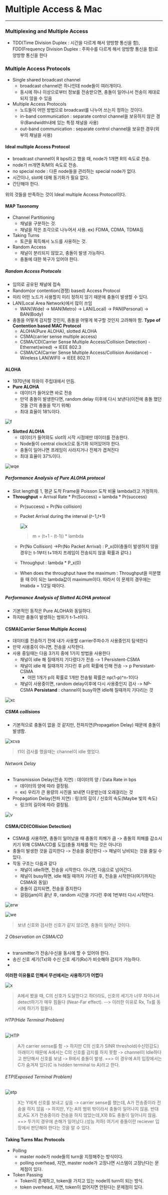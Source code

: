 # Multiple Access & Mac
---
### Multiplexing and Multiple Access
- TDD(Time Division Duplex : 시간을 다르게 해서 양방향 통신을 함), FDD(Frequency Division Duplex : 주파수를 다르게 해서 양방향 통신을 함)로 양방향 통신을 한다
### Multiple Access Protocols
- Single shared broadcast channel
  - broadcast channel은 하나인데 node들이 여러개이다.
  - 동시에 하나 이상으로부터 정보를 전송받으면, 충돌이 일어나서 전송이 제대로 되지 않을 수 있음
- Multiple Access Protocols
  - 노드들이 어떤 방법으로 broadcast를 나누어 쓰는지 정하는 것이다.
  - in-band communication : separate control channel을 보유하지 않은 경우(Bandwidth내에 있는 특정 채널을 사용)
  - out-band communication : separate control channel을 보유한 경우(외부의 채널을 사용)
#### Ideal multiple Access Protocol
- broadcast channel이 R bps라고 했을 때, node가 1개면 R의 속도로 전송.
- node가 m개면 R/M의 속도로 전송.
- no special node : 다른 node들을 관리하는 special node가 없다.
- 시간이나, slot에 대해 동기화가 필요 없다.
- 간단해야 한다.

위의 것들을 만족하는 것이 Ideal multiple Access Protocol이다.

#### MAP Taxonomy
- Channel Partitioning
  - 채널을 구분하는 것.
  - 채널을 작은 조각으로 나누어서 사용. ex) FDMA, CDMA, TDMA등
- Taking Turns
  - 토큰을 획득해서 노드를 사용하는 것.
- Random Access
  - 채널이 분리되지 않았고, 충돌이 발생 가능하다.
  - 충돌에 대한 복구가 있어야 한다.
##### Random Access Protocols
- 임의로 공유된 채널에 접속
- Random(or contention(경쟁) based) Access Protocol
- 미리 어떤 노드가 사용할지 미리 정하지 않기 때문에 충돌이 발생할 수 있다.
- LAN(Local Area Network)에서 많이 쓰임
  - WAN(Wide) -> MAN(Metro) -> LAN(Local) -> PAN(Personal) -> BAN(Body)
- 충돌을 어떻게 감지할 것인지, 충돌을 어떻게 복구할 것인지 고려해야 함.
__Type of Contention based MAC Protocol__
  - ALOHA(Pure ALOHA), slotted ALOHA
  - CSMA(carrier sense multiple access)
  - CSMA/CD(Carrier Sense Multiple Access/Collision Detection) - Ethernet(wired) -> IEEE 802.3
  - CSMA/CA(Carrier Sense Multiple Access/Collision Avoidance) - Wireless LAN(WIFI) -> IEEE 802.11
#### ALOHA
- 1970년에 하와이 주립대에서 만듬.
- __Pure ALOHA__
  - 데이터가 들어오면 바로 전송
  - 만약 충돌이 발생한다면, random delay 이후에 다시 보낸다(이전에 충돌 했던것들 간의 충돌을 막기 위해)
  - 최대 효율이 18%이다.

![f](https://user-images.githubusercontent.com/80378041/113896491-f0ab9580-9804-11eb-80ab-82ddcc33c7a8.PNG)

- __Slotted ALOHA__
  - 데이터가 들어와도 slot의 시작 시점에만 데이터를 전송한다.
  - Node들이 central clock으로 동기화 되어있어야 한다.
  - 충돌이 일어나면 프레임이 사라지거나 전체가 겹쳐진다
  - 최대 효율이 37%이다.

![wqe](https://user-images.githubusercontent.com/80378041/113952487-b9fb6c80-9850-11eb-9912-86042d251efc.PNG)

##### Performance Analysis of Pure ALOHA protocol
- Slot length를 1, 평균 도착 Frame을 Poisson 도착 비율 lambda라고 가정하자.
- __Throughput__ = Arrival Rate * Pr(Success) = lambda * Pr(success)
  - Pr(success) = Pr(No collision)
  - Packet Arrival during the interval (𝑡−1,𝑡+1)
   
    ![x](https://user-images.githubusercontent.com/80378041/113952897-938a0100-9851-11eb-9f5a-ab5eea1ba015.PNG)
    >m = (t+1 - (t-1)) * lambda
  
  - Pr(No Collision) →Pr(No Packet Arrival) : P_x(0)(충돌이 발생하지 않을 경우는 t-1부터 t+1까지 프레임이 전송되지 않을 확률과 같다.)
  - Throughput : lambda * P_x(0)
  - When does the throughput have the maximum : Throughput을 미분했을 때 0이 되는 lambda값이 maximum이다. 따라서 이 문제의 경우에는 lmabda = 1/2일 때이다.

##### Performance Analysis of Slotted ALOHA protocol
- 기본적인 동작은 Pure ALOHA와 동일하다.
- 하지만 충돌이 발생하는 범위가 t-1~t이다.
#### CSMA(Carrier Sense Multiple Access)
- 데이터를 전송하기 전에 내가 사용할 carrier주파수가 사용중인지 탐색한다
- 만약 사용중이 아니면, 전송을 시작한다.
- 사용 중일때는 다음 3가지 중에 1가지 방법을 사용한다
  - 채널이 idle 해 질때까지 기다렸다가 전송 -> 1 Persistent-CSMA
  - 채널이 idle 해 질때까지 기다린 후 p의 확률에 인해 전송 -> p Persistant-CSMA 
    - 어떤 1개가 p의 확률로 1개만 전송될 확률은 np(1-p)^n-1이다
  - 채널이 사용중이면, random delay이후에 다시 사용중인지 검사 -> NP-CSMA
__Persistand__ : channel이 busy하면 idle해 질때까지 기다리는 것

![xc](https://user-images.githubusercontent.com/80378041/113953860-b0bfcf00-9853-11eb-83bf-faa725d3445a.PNG)

##### CSMA collisions
- 기본적으로 충돌이 없을 것 같지만, 전파지연(Propagation Delay) 때문에 충돌이 발생함.

![xcva](https://user-images.githubusercontent.com/80378041/113953966-ebc20280-9853-11eb-9b53-98496528361e.PNG)
> t1이 검사를 했을때는 channel이 idle 했었다.

###### Network Delay
- Transmission Delay(전송 지연) : 데이터의 양 / Data Rate in bps
  - 데이터의 양에 따라 결정됨. 
  - ex) 우리가 큰 용량의 사진을 보내면 다운받는데 오래걸리는 것
- Propagation Delay(전파 지연) : 링크의 길이 / 신호의 속도(Maybe 빛의 속도)
  - 링크의 길이에 따라 결정됨.

![v](https://user-images.githubusercontent.com/80378041/113954699-4e67ce00-9855-11eb-84b9-a52d7279add4.PNG)

#### CSMA/CD(COllision Detection)
- CSMA를 사용하면, 충돌이 일어났을 때 충돌의 피해가 큼 -> 충돌의 피해를 감소시키기 위해 CSMA/CD를 도입(충돌 자체를 막는 것은 아니다)
- 충돌이 발생한 것을 감지한다 -> 전송을 중단한다 -> 채널이 낭비되는 것을 줄일 수 있다.
- 작동 구조는 다음과 같다
  - 채널이 idle하면, 전송을 시작한다. 아니면, 다음으로 넘어간다.
  - 채널이 busy하면, idle 해질 때까지 기다린 후, 전송을 시작한다(여기까지는 CSMA와 동일)
  - 충돌이 감지되면, 전송을 중지한다
  - 걸림(jam)이 끝난 후, random 시간을 기다린 후에 1번부터 다시 시작한다.
 
![erw](https://user-images.githubusercontent.com/80378041/113955283-61c76900-9856-11eb-80a9-f242477b145e.PNG)

![we](https://user-images.githubusercontent.com/80378041/113955323-773c9300-9856-11eb-9128-2ebbf7031b97.PNG)
> 보낸 신호와 검사한 신호가 같지 않으면, 충돌이 일어난 것이다.

###### 2 Observation on CSMA/CD
- transmitter가 전송/수신을 동시에 할 수 있어야 한다.
- 송신 신호 세기(Tx)와 수신 신호 세기(Rx)가 비슷해야 감지가 가능하다.
- 
__이러한 이유들로 인해서 무선에서는 사용하기가 어렵다__

![x](https://user-images.githubusercontent.com/80378041/114340035-9fe3c600-9b91-11eb-87f5-da731e9653bc.PNG)
> A에서 봤을 때, C의 신호가 도달한다고 하더라도, 신호의 세기가 너무 차이나서 detect하기가 매우 힘들다 (Near-Far effect). --> 이러한 이유로 Rx, Tx를 동시에 하기가 힘들다.

###### HTP(Hide Terminal Problem)

![HTP](https://user-images.githubusercontent.com/80378041/114340545-c22a1380-9b92-11eb-9c54-f7fc92412f7e.PNG)
> A가 carrier sense를 함 -> 하지만 C의 신호가 SINR threshold(수신민감도) 아래이기 때문에 A에서는 C의 신호를 감지를 하지 못함 -> channel이 Idle하다고 판단해서 신호를 보냄 -> B에서 충돌이 발생. ==> 이 경우에 A의 입장에서는 C가 숨겨져 있다(C is hidden terminal to A)라고 한다.

###### ETP(Exposed Terminal Problem)

![etp](https://user-images.githubusercontent.com/80378041/114341002-bc80fd80-9b93-11eb-9321-0e7cfb1fbdee.PNG)
> X는 Y에게 신호를 보내고 싶음 -> carrier sense를 했는데, A가 전송중이라 전송을 하지 않음 -> 하지만, Y는 A의 범위 밖이라서 충돌이 일어나지 않음.
> 반대로,A도 X가 전송중이라 전송을 하지 않았는데,X와 B도 충돌이 일어나지 않음. ==> 두가지 경우에 손해가 일어났다.(성능 저하) 
> 여기서 충돌이란 reciever 입장에서 판단해야 한다는 것을 알 수 있다.

#### Taking Turns Mac Protocols
- Polling
  - master node가 node들의 turn을 지정해주는 방식이다.
  - polling overhead, 지연, master node가 고장나면 시스템이 고장난다는 문제점이 있다.
- Token Passing
  - Token이 존재하고, token을 가지고 있는 node의 turn이 되는 방식.
  - token overhead, 지연, token이 없어지면 안된다는 문제점이 있다.









